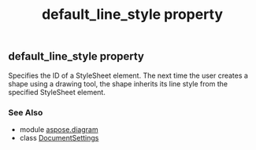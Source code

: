 ﻿---
title: default_line_style property
second_title: Aspose.Diagram for Python via .NET API References
description: 
type: docs
weight: 80
url: /python-net/aspose.diagram/documentsettings/default_line_style/
is_root: false
---

## default_line_style property


Specifies the ID of a StyleSheet element. The next time the user creates a shape using a drawing tool, the shape inherits its line style from the specified StyleSheet element.

### See Also
* module [aspose.diagram](../../)
* class [DocumentSettings](/diagram/python-net/aspose.diagram/documentsettings)
